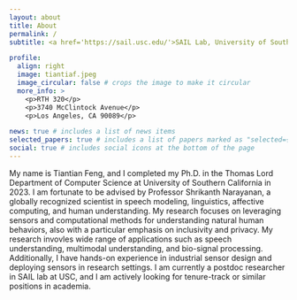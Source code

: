 ```yaml
---
layout: about
title: About
permalink: /
subtitle: <a href='https://sail.usc.edu/'>SAIL Lab, University of Southern California</a>. tiantiaf@usc.edu

profile:
  align: right
  image: tiantiaf.jpeg
  image_circular: false # crops the image to make it circular
  more_info: >
    <p>RTH 320</p>
    <p>3740 McClintock Avenue</p>
    <p>Los Angeles, CA 90089</p>

news: true # includes a list of news items
selected_papers: true # includes a list of papers marked as "selected={true}"
social: true # includes social icons at the bottom of the page
---
```


My name is Tiantian Feng, and I completed my Ph.D. in the Thomas Lord Department of Computer Science at University of Southern California in 2023. I am fortunate to be advised by Professor Shrikanth Narayanan, a globally recognized scientist in speech modeling, linguistics, affective computing, and human understanding. My research focuses on leveraging sensors and computational methods for understanding natural human behaviors, also with a particular emphasis on inclusivity and privacy. My research invovles wide range of applications such as speech understanding, multimodal understanding, and bio-signal processing. Additionally, I have hands-on experience in industrial sensor design and deploying sensors in research settings. I am currently a postdoc researcher in SAIL lab at USC, and I am actively looking for tenure-track or similar positions in academia.


